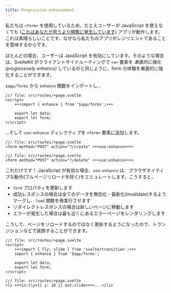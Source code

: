 ```yaml
---
title: Progressive enhancement
---
```


私たちは `<form>` を使用しているため、たとえユーザーが JavaScript を使えなくても ([これはあなたが思うより頻繁に発生しています](https://kryogenix.org/code/browser/everyonehasjs.html)) アプリが動作します。これは素晴らしいことです、なぜなら私たちのアプリがレジリエントであることを意味するからです。

ほとんどの場合、ユーザーは JavaScript を有効にしています。そのような場合は、SvelteKit がクライアントサイドルーティングで `<a>` 要素を _漸進的に強化(progressively enhance)_ しているのと同じように、form の体験を漸進的に強化することができます。

`$app/forms` から `enhance` 関数をインポートし…

```svelte
/// file: src/routes/+page.svelte
<script>
	+++import { enhance } from '$app/forms';+++

	export let data;
	export let form;
</script>
```

…そして `use:enhance` ディレクティブを `<form>` 要素に追加します。

```svelte
/// file: src/routes/+page.svelte
<form method="POST" action="?/create" +++use:enhance+++>
```

```svelte
/// file: src/routes/+page.svelte
<form method="POST" action="?/delete" +++use:enhance+++>
```

これだけです！ JavaScript が有効な場合、`use:enhance` は、ブラウザネイティブな動作(フルページリロードを除く)をエミュレートします。こうすると、

- `form` プロパティを更新します
- 成功レスポンスの場合は全てのデータを無効化・最新化(invalidate)するようマークし、`load` 関数を再実行させます
- リダイレクトレスポンスの場合は新しいページに移動します
- エラーが発生した場合は最も近くにあるエラーページをレンダリングします

こうして、ページをリロードするのではなく更新するようになったので、トランジションなどで装飾することができます。

```svelte
/// file: src/routes/+page.svelte
<script>
	+++import { fly, slide } from 'svelte/transition';+++
	import { enhance } from '$app/forms';

	export let data;
	export let form;
</script>
```

```svelte
/// file: src/routes/+page.svelte
<li +++in:fly={{ y: 20 }} out:slide+++>...</li>
```

